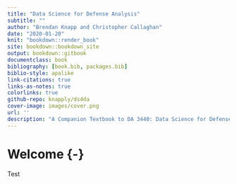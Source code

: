```yaml
---
title: "Data Science for Defense Analysis"
subtitle: ""
author: "Brendan Knapp and Christopher Callaghan"
date: "2020-01-20"
knit: "bookdown::render_book"
site: bookdown::bookdown_site
output: bookdown::gitbook
documentclass: book
bibliography: [book.bib, packages.bib]
biblio-style: apalike
link-citations: true
links-as-notes: true
colorlinks: true
github-repo: knapply/ds4da
cover-image: images/cover.png
url: ''
description: "A Companion Textbook to DA 3440: Data Science for Defense Analysis"
---
```




# Welcome {-}

Test
